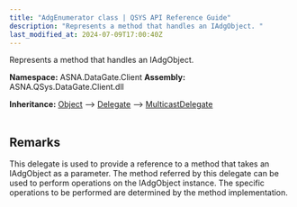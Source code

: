 ```yaml
---
title: "AdgEnumerator class | QSYS API Reference Guide"
description: "Represents a method that handles an IAdgObject. "
last_modified_at: 2024-07-09T17:00:40Z
---
```


Represents a method that handles an IAdgObject.

**Namespace:** ASNA.DataGate.Client
**Assembly:** ASNA.QSys.DataGate.Client.dll

**Inheritance:** [Object](https://docs.microsoft.com/en-us/dotnet/api/system.object) --> [Delegate](https://learn.microsoft.com/en-US/dotnet/csharp/programming-guide/delegates/) --> [MulticastDelegate](https://learn.microsoft.com/en-us/dotnet/api/system.multicastdelegate?view=net-8.0)
<br>
<br>

## Remarks
This delegate is used to provide a reference to a method that takes an IAdgObject as a parameter.
The method referred by this delegate can be used to perform operations on the IAdgObject instance.
The specific operations to be performed are determined by the method implementation.

<br>
<br>
